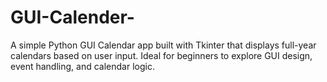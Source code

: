 # GUI-Calender-
A simple Python GUI Calendar app built with Tkinter that displays full-year calendars based on user input.   Ideal for beginners to explore GUI design, event handling, and calendar logic.
